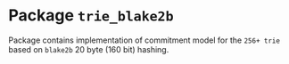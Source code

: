 # Package `trie_blake2b`

Package contains implementation of commitment model for the `256+ trie` based on `blake2b` 20 byte (160 bit) hashing. 

